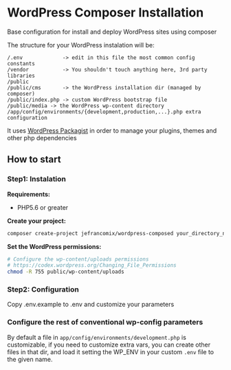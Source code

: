 # WordPress Composer Installation

Base configuration for install and deploy WordPress sites using composer

The structure for your WordPress instalation will be:

    /.env             -> edit in this file the most common config constants
    /vendor           -> You shouldn't touch anything here, 3rd party libraries
    /public
    /public/cms       -> the WordPress installation dir (managed by composer)
    /public/index.php -> custom WordPress bootstrap file
    /public/media -> the WordPress wp-content directory
    /app/config/environments/{development,production,...}.php extra configuration

It uses [WordPress Packagist](https://wpackagist.org/) in order to manage your plugins, themes and other php dependencies

## How to start

### Step1: Instalation

**Requirements:**
* PHP5.6 or greater

**Create your project:**

```bash
composer create-project jefrancomix/wordpress-composed your_directory_name "dev-master"
```

**Set the WordPress permissions:**
```bash
# Configure the wp-content/uploads permissions
# https://codex.wordpress.org/Changing_File_Permissions
chmod -R 755 public/wp-content/uploads
```
 
### Step2: Configuration
 
Copy .env.example to .env and customize your parameters

### Configure the rest of conventional wp-config parameters

By default a file in ``app/config/environments/development.php`` is customizable,
  if you need to customize extra vars, you can create other files in that dir,
  and load it setting the WP_ENV in your custom ``.env`` file to the given name.

